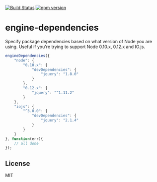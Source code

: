 [![Build Status](https://travis-ci.org/bitovi/engine-dependencies.svg?branch=master)](https://travis-ci.org/bitovi/engine-dependencies)
[![npm version](https://badge.fury.io/js/engine-dependencies.svg)](http://badge.fury.io/js/engine-dependencies)

# engine-dependencies

Specify package dependencies based on what version of Node you are using. Useful if you're trying to support Node 0.10.x, 0.12.x and IO.js.

```js
engineDependencies({
	"node": {
		"0.10.x": {
			"devDependencies": {
				"jquery": "1.8.0"
			}
		},
		"0.12.x": {
			"jquery": "^1.11.2"
		}
	},
	"iojs": {
		"^3.0.0": {
			"devDependencies": {
				"jquery": "2.1.4"
			}
		}
	}
}, function(err){
	// all done
});
```

## License

MIT
